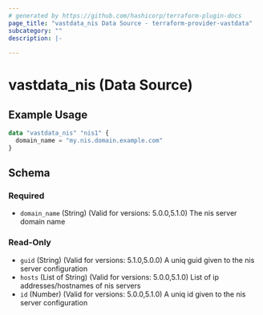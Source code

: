 ```yaml
---
# generated by https://github.com/hashicorp/terraform-plugin-docs
page_title: "vastdata_nis Data Source - terraform-provider-vastdata"
subcategory: ""
description: |-
  
---
```


# vastdata_nis (Data Source)



## Example Usage

```terraform
data "vastdata_nis" "nis1" {
  domain_name = "my.nis.domain.example.com"
}
```

<!-- schema generated by tfplugindocs -->
## Schema

### Required

- `domain_name` (String) (Valid for versions: 5.0.0,5.1.0) The nis server domain name

### Read-Only

- `guid` (String) (Valid for versions: 5.1.0,5.0.0) A uniq guid given to the nis server configuration
- `hosts` (List of String) (Valid for versions: 5.0.0,5.1.0) List of ip addresses/hostnames of nis servers
- `id` (Number) (Valid for versions: 5.0.0,5.1.0) A uniq id given to the nis server configuration
